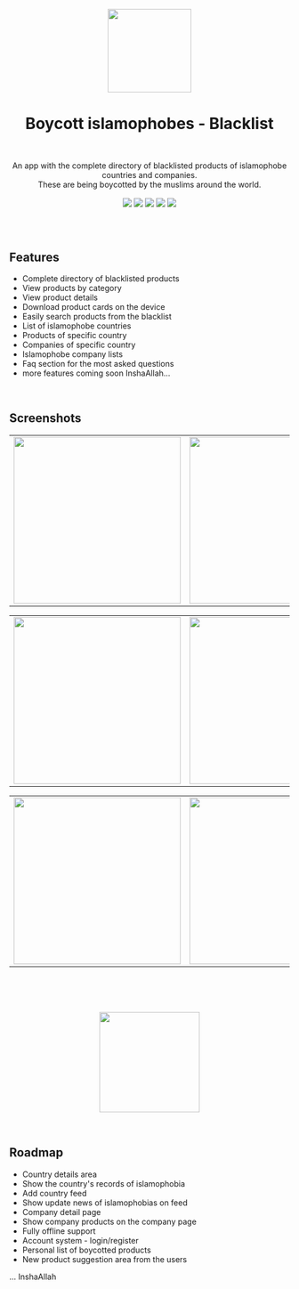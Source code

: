 <p align="center"> 
  <tr>
     <td><img src="https://www.notion.so/image/https%3A%2F%2Fs3-us-west-2.amazonaws.com%2Fsecure.notion-static.com%2F82127fd0-aeaf-4495-8487-b68dbae409e9%2Flogo.png?table=block&id=8c8df4f8-b844-4b34-ae40-9f534f698876&spaceId=3107c0c8-1d6e-462e-8ab2-26ba76caa796&width=600&userId=73918c78-f0a6-467b-83c8-c747d80076b1&cache=v2" width=150 ></td>
  </tr>
 </p>

<h1 align="center">Boycott islamophobes - Blacklist</h1>
</br>

<p align="center" > An app with the complete directory of blacklisted products of islamophobe countries and companies. </br> These are being boycotted by the muslims around the world.</p>


<div align="center">
<img align="center" src="https://img.shields.io/badge/Flutter-%2302569B.svg?style=flat"/>
<img align="center" src="https://img.shields.io/badge/-BLoC-blue?style=flat"/>
<img align="center" src="https://img.shields.io/badge/-Clean Architecture-2FA52F?style=flat"/>
<img align="center" src="https://img.shields.io/badge/-Firebase-F5820B?style=flat"/>
<img align="center" src="https://img.shields.io/badge/-Go Router-0B458B?style=flat"/>
</div>


</br></br>

## Features
- Complete directory of blacklisted products
- View products by category
- View product details
- Download product cards on the device
- Easily search products from the blacklist
- List of islamophobe countries
- Products of specific country
- Companies of specific country
- Islamophobe company lists
- Faq section for the most asked questions
- more features coming soon InshaAllah...

</br>

## Screenshots
<table align="center">
  <tr>
    <td><img src="https://www.notion.so/image/https%3A%2F%2Fs3-us-west-2.amazonaws.com%2Fsecure.notion-static.com%2Fa4822a6e-6a24-4a1d-905f-3ca898f1ba3b%2Fboycott-islamophobes_(1).png?table=block&id=529a0df5-5c28-4457-a6e5-088ed6a60be8&spaceId=3107c0c8-1d6e-462e-8ab2-26ba76caa796&width=2000&userId=73918c78-f0a6-467b-83c8-c747d80076b1&cache=v2" width=300 ></td>
    <td><img src="https://www.notion.so/image/https%3A%2F%2Fs3-us-west-2.amazonaws.com%2Fsecure.notion-static.com%2Fc1e31451-e678-4119-babe-0320da801dc6%2Fboycott-islamophobes_(2).png?table=block&id=7ad34263-c090-480a-8de9-cd843dc6dd34&spaceId=3107c0c8-1d6e-462e-8ab2-26ba76caa796&width=2000&userId=73918c78-f0a6-467b-83c8-c747d80076b1&cache=v2" width=300 ></td>
    <td><img src="https://www.notion.so/image/https%3A%2F%2Fs3-us-west-2.amazonaws.com%2Fsecure.notion-static.com%2F8754aced-70dd-4671-a8d4-49699e570827%2Fboycott-islamophobes_(3).png?table=block&id=cdc2b8d6-bcb5-4d8c-8b22-83d4d64a7d4e&spaceId=3107c0c8-1d6e-462e-8ab2-26ba76caa796&width=2000&userId=73918c78-f0a6-467b-83c8-c747d80076b1&cache=v2" width=300 ></td>
  </tr>
 </table>
<table align="center">

  <tr>
    <td><img src="https://www.notion.so/image/https%3A%2F%2Fs3-us-west-2.amazonaws.com%2Fsecure.notion-static.com%2F522d232c-f075-4bff-b077-09ef05329e75%2Fboycott-islamophobes_(4).png?table=block&id=9301e2a2-353d-4400-b6dc-b57f0f407947&spaceId=3107c0c8-1d6e-462e-8ab2-26ba76caa796&width=2000&userId=73918c78-f0a6-467b-83c8-c747d80076b1&cache=v2" width=300 ></td>
    <td><img src="https://www.notion.so/image/https%3A%2F%2Fs3-us-west-2.amazonaws.com%2Fsecure.notion-static.com%2Fe9a24c41-6f7a-4606-a874-abb1d5a3d943%2Fboycott-islamophobes_(5).png?table=block&id=a62e32f3-3151-47a8-99b5-42624c3f83cd&spaceId=3107c0c8-1d6e-462e-8ab2-26ba76caa796&width=2000&userId=73918c78-f0a6-467b-83c8-c747d80076b1&cache=v2" width=300 ></td>
    <td><img src="https://www.notion.so/image/https%3A%2F%2Fs3-us-west-2.amazonaws.com%2Fsecure.notion-static.com%2Fdc890479-8883-4a6b-9741-4c486086b32d%2Fboycott-islamophobes_(6).png?table=block&id=1faae3ba-c0cd-4944-bf63-0cb3697c5819&spaceId=3107c0c8-1d6e-462e-8ab2-26ba76caa796&width=2000&userId=73918c78-f0a6-467b-83c8-c747d80076b1&cache=v2" width=300 ></td>
  </tr>
 </table>
 <table align="center">
  <tr>
    <td><img src="https://www.notion.so/image/https%3A%2F%2Fs3-us-west-2.amazonaws.com%2Fsecure.notion-static.com%2Fc2f614f4-126f-44d0-b355-20f2cf303dea%2Fboycott-islamophobes_(7).png?table=block&id=7db00116-cc87-40fc-a3e5-b14a1c9e6dbe&spaceId=3107c0c8-1d6e-462e-8ab2-26ba76caa796&width=2000&userId=73918c78-f0a6-467b-83c8-c747d80076b1&cache=v2" width=300 ></td>
    <td><img src="https://www.notion.so/image/https%3A%2F%2Fs3-us-west-2.amazonaws.com%2Fsecure.notion-static.com%2F6d80930e-0f8f-4266-8f67-e005b372399c%2Fboycott-islamophobes_(8).png?table=block&id=443fddc7-5411-493c-8188-0b13a4bd14c2&spaceId=3107c0c8-1d6e-462e-8ab2-26ba76caa796&width=2000&userId=73918c78-f0a6-467b-83c8-c747d80076b1&cache=v2" width=300 ></td>
    <td><img src="https://www.notion.so/image/https%3A%2F%2Fs3-us-west-2.amazonaws.com%2Fsecure.notion-static.com%2F9e24e28a-21e2-4954-b997-b2c77397cb1c%2Fboycott-islamophobes_(9).png?table=block&id=01dea15e-d38a-4e9c-b715-4620ca2c70db&spaceId=3107c0c8-1d6e-462e-8ab2-26ba76caa796&width=2000&userId=73918c78-f0a6-467b-83c8-c747d80076b1&cache=v2" width=300 ></td>
  </tr>
 </table>

</br>
</br>
</br>

<p align="center">
  <a href="https://drive.google.com/drive/folders/1UP479KqnAZkXvCOoU8UuNToVUwO2gxyE?usp=sharing">
  <img width="180" src="https://www.notion.so/image/https%3A%2F%2Fs3-us-west-2.amazonaws.com%2Fsecure.notion-static.com%2Fee4cde11-e7d3-459c-ba63-b0ddb81c8eb7%2FScreenshot_112.png?id=54440bd0-85f6-4401-9fbf-566dc9619563&table=block&spaceId=3107c0c8-1d6e-462e-8ab2-26ba76caa796&width=2000&userId=73918c78-f0a6-467b-83c8-c747d80076b1&cache=v2">
  </a>
</p>

</br>

## Roadmap
- Country details area
- Show the country's records of islamophobia
- Add country feed
- Show update news of islamophobias on feed
- Company detail page
- Show company products on the company page
- Fully offline support
- Account system - login/register
- Personal list of boycotted products
- New product suggestion area from the users

... InshaAllah

</br>
